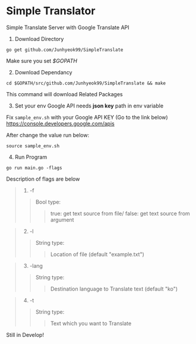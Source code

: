 Simple Translator
===================
Simple Translate Server with Google Translate API

1. Download Directory
<pre><code>go get github.com/Junhyeok99/SimpleTranslate</code></pre>
Make sure you set *$GOPATH*

2. Download Dependancy
<pre><code>cd $GOPATH/src/github.com/Junhyeok99/SimpleTranslate && make</code></pre>
This command will download Related Packages

3. Set your env
Google API needs **json key** path in env variable

Fix ```sample_env.sh``` with your Google API KEY (Go to the link below)
<https://console.developers.google.com/apis>

After change the value run below:

<pre><code>source sample_env.sh</code></pre>

4. Run Program
<pre><code>go run main.go -flags</code></pre>
Description of flags are below

>1. -f
>>Bool type:
>>>true: get text source from file/ false: get text source from argument

>2. -l
>>String type:
>>>Location of file (default "example.txt")

>3. -lang
>>String type:
>>>Destination language to Translate text (default "ko")

>4. -t
>>String type:
>>>Text which you want to Translate

Still in Develop!
